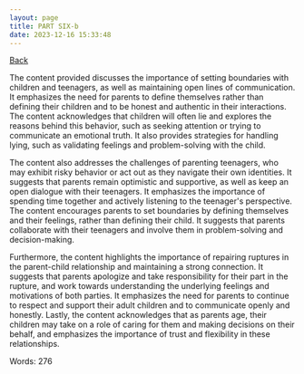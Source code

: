 ```yaml
---
layout: page
title: PART SIX-b
date: 2023-12-16 15:33:48
---
```


[Back](./)


The content provided discusses the importance of setting boundaries with children and teenagers, as well as maintaining open lines of communication. It emphasizes the need for parents to define themselves rather than defining their children and to be honest and authentic in their interactions. The content acknowledges that children will often lie and explores the reasons behind this behavior, such as seeking attention or trying to communicate an emotional truth. It also provides strategies for handling lying, such as validating feelings and problem-solving with the child. 

The content also addresses the challenges of parenting teenagers, who may exhibit risky behavior or act out as they navigate their own identities. It suggests that parents remain optimistic and supportive, as well as keep an open dialogue with their teenagers. It emphasizes the importance of spending time together and actively listening to the teenager's perspective. The content encourages parents to set boundaries by defining themselves and their feelings, rather than defining their child. It suggests that parents collaborate with their teenagers and involve them in problem-solving and decision-making. 

Furthermore, the content highlights the importance of repairing ruptures in the parent-child relationship and maintaining a strong connection. It suggests that parents apologize and take responsibility for their part in the rupture, and work towards understanding the underlying feelings and motivations of both parties. It emphasizes the need for parents to continue to respect and support their adult children and to communicate openly and honestly. Lastly, the content acknowledges that as parents age, their children may take on a role of caring for them and making decisions on their behalf, and emphasizes the importance of trust and flexibility in these relationships.

Words: 276